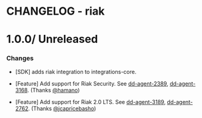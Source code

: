 # CHANGELOG - riak

1.0.0/ Unreleased
==================

### Changes

* [SDK] adds riak integration to integrations-core.

* [Feature] Add support for Riak Security. See [dd-agent-2389](https://github.com/datadog/dd-agent/issues/2389), [dd-agent-3168](https://github.com/datadog/dd-agent/issues/3168). (Thanks [@hamano][])
* [Feature] Add support for Riak 2.0 LTS. See [dd-agent-3189](https://github.com/datadog/dd-agent/issues/3189), [dd-agent-2762](https://github.com/datadog/dd-agent/issues/2762). (Thanks [@jcapricebasho][])


[@hamano]: https://github.com/hamano
[@jcapricebasho]: https://github.com/jcapricebasho

